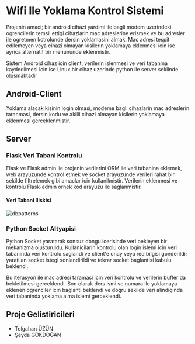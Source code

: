 # Wifi Ile Yoklama Kontrol Sistemi

Projenin amaci; bir android cihazi yardimi ile bagli modem uzerindeki ogrencilerin temsil ettigi cihazlarin mac adreslerine erismek ve bu adresler ile ogretmen kotrolunde dersin yoklamasini almak. Mac adresi tespit edilemeyen veya cihazi olmayan kisilerin yoklamaya eklenmesi icin ise ayrica alternatif bir menununde eklenmistir. 

Sistem Android cihaz icin client, verilerin islenmesi ve veri tabanina kaydedilmesi icin ise Linux bir cihaz uzerinde python ile server seklinde olusmaktadir

## Android-Client

Yoklama alacak kisinin login olmasi, modeme bagli cihazlarin mac adreslerin taranmasi, dersin kodu ve akilli cihazi olmayan kisilerin yoklamaya eklenmesi gerceklenmistir.

## Server

### Flask Veri Tabani Kontrolu

Flask ve Flask admin ile projenin verilerini ORM ile veri tabanina eklemek, web arayuzunde kontrol etmek ve socket arayuzunde verileri rahat bir sekilde filtrelemek gibi amaclar icin kullanilmistir. Verilerin eklenmesi ve kontrolu Flask-admin ornek kod arayuzu ile saglanmistir.

#### Veri Tabani Iliskisi
![dbpatterns](http://i.hizliresim.com/X9pBA6.jpg)

### Python Socket Altyapisi
Python Socket yaratarak sonsuz dongu icerisinde veri bekleyen bir mekanizma olusturuldu. Kullanicilarin kontrolu olan login islemi icin veri tabaninda veri kontrolu saglandi ve client'e onay veya red bilgisi gonderildi; yaratilan socket istegi sonlandirildi ve tekrar socket baglantisi kabulu beklendi. 

Bu iterasyon ile mac adresi taramasi icin veri kontrolu ve verilerin buffer'da bekletilmesi gerceklendi. Son olarak ders ismi ve numara ile yoklamaya eklenen ogrenciler icin baglanti beklendi ve dogru sekilde veri alindiginda veri tabaninda yoklama alma islemi gerceklendi.


## Proje Gelistiricileri
* Tolgahan ÜZÜN
* Şeyda GÖKDOĞAN